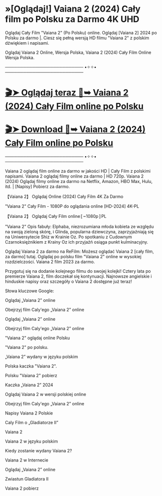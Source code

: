 # »[Oglądaj!] Vaiana 2 (2024) Cały film po Polsku za Darmo 4K UHD

Oglądaj Cały Film "Vaiana 2" (Po Polsku) online. Oglądaj [Vaiana 2] 2024 po Polsku za darmo |. Ciesz się pełną wersją HD filmu "Vaiana 2" z polskim dźwiękiem i napisami.

Oglądaj Vaiana 2 Online, Wersja Polska, Vaiana 2 (2024) Cały Film Online Wersja Polska.

────────────────────────── •✧✧• ──────────────────────────

# [🎬➤ Oglądaj teraz 📀➥ Vaiana 2 (2024) Cały Film online po Polsku](http://r-movies.com/pl/movie/1241982/moana-2-gitcodepl)

# [🎬➤ Download 📀➥ Vaiana 2 (2024) Cały Film online po Polsku](http://r-movies.com/pl/movie/1241982/moana-2-gitcodepl)

────────────────────────── •✧✧• ──────────────────────────


Vaiana 2 oglądaj film online za darmo w jakości HD | Cały Film z polskimi napisami. Vaiana 2 oglądaj filmy online za darmo | HD 720p. Vaiana 2 (2024) Oglądaj filmy online za darmo na Netflix, Amazon, HBO Max, Hulu, itd. | [Napisy] Pobierz za darmo.

【Vaiana 2】 Oglądaj Online (2024) Cały Film 4K Za Darmo

"Vaiana 2" Cały Film - 1080P do oglądania online [HD-2024] 4K-PL

【Vaiana 2】 Oglądaj Cały Film online〚~1080p〛PL

"Vaiana 2" Opis fabuły: Elphaba, niezrozumiana młoda kobieta ze względu na swoją zieloną skórę, i Glinda, popularna dziewczyna, zaprzyjaźniają się na Uniwersytecie Shiz w Krainie Oz. Po spotkaniu z Cudownym Czarnoksiężnikiem z Krainy Oz ich przyjaźń osiąga punkt kulminacyjny.

Oglądaj Vaiana 2 za darmo na ReFilm: Możesz oglądać Vaiana 2 [cały film, za darmo] tutaj. Oglądaj po polsku film "Vaiana 2" online w wysokiej rozdzielczości. Vaiana 2 film 2023 za darmo.

Przygotuj się na dodanie kolejnego filmu do swojej kolejki! Cztery lata po premierze Vaiana 2, film doczekał się kontynuacji. Najnowsze angielskie i hinduskie napisy oraz szczegóły o Vaiana 2 dostępne już teraz!

Słowa kluczowe Google:

Oglądaj „Vaiana 2” online

Obejrzyj film Caly'ego „Vaiana 2” online

Oglądaj „Vaiana 2” online

Obejrzyj film Caly'ego „Vaiana 2” online

"Vaiana 2" oglądaj online Polsku

"Vaiana 2" po polsku.

„Vaiana 2” wydany w języku polskim

Polska kaczka "Vaiana 2".

Polsku "Vaiana 2" pobierz

Kaczka „Vaiana 2” 2024

Oglądaj Vaiana 2 w wersji polskiej online

Obejrzyj film Caly'ego „Vaiana 2” online

Napisy Vaiana 2 Polskie

Caly Film o „Gladiatorze II”

Vaiana 2

Vaiana 2 w języku polskim

Kiedy zostanie wydany Vaiana 2?

Vaiana 2 w Internecie

Oglądaj „Vaiana 2” online

Zwiastun Gladiatora II

Vaiana 2 pobierz
